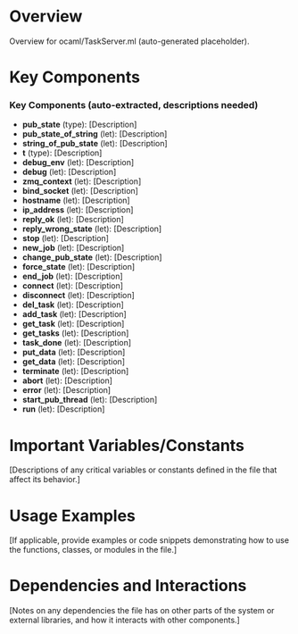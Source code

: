 # Overview

Overview for ocaml/TaskServer.ml (auto-generated placeholder).

# Key Components

### Key Components (auto-extracted, descriptions needed)
- **pub_state** (type): [Description]
- **pub_state_of_string** (let): [Description]
- **string_of_pub_state** (let): [Description]
- **t** (type): [Description]
- **debug_env** (let): [Description]
- **debug** (let): [Description]
- **zmq_context** (let): [Description]
- **bind_socket** (let): [Description]
- **hostname** (let): [Description]
- **ip_address** (let): [Description]
- **reply_ok** (let): [Description]
- **reply_wrong_state** (let): [Description]
- **stop** (let): [Description]
- **new_job** (let): [Description]
- **change_pub_state** (let): [Description]
- **force_state** (let): [Description]
- **end_job** (let): [Description]
- **connect** (let): [Description]
- **disconnect** (let): [Description]
- **del_task** (let): [Description]
- **add_task** (let): [Description]
- **get_task** (let): [Description]
- **get_tasks** (let): [Description]
- **task_done** (let): [Description]
- **put_data** (let): [Description]
- **get_data** (let): [Description]
- **terminate** (let): [Description]
- **abort** (let): [Description]
- **error** (let): [Description]
- **start_pub_thread** (let): [Description]
- **run** (let): [Description]

# Important Variables/Constants

[Descriptions of any critical variables or constants defined in the file that affect its behavior.]

# Usage Examples

[If applicable, provide examples or code snippets demonstrating how to use the functions, classes, or modules in the file.]

# Dependencies and Interactions

[Notes on any dependencies the file has on other parts of the system or external libraries, and how it interacts with other components.]

